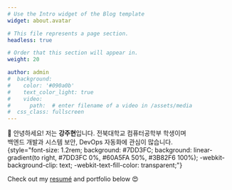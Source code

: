 ```yaml
---
# Use the Intro widget of the Blog template
widget: about.avatar

# This file represents a page section.
headless: true

# Order that this section will appear in.
weight: 20

author: admin
#  background:
#    color: '#090a0b'
#    text_color_light: true
#    video:
#      path:  # enter filename of a video in /assets/media
#  css_class: fullscreen
---
```


👋 안녕하세요! 저는 **강주현**입니다. 전북대학교 컴퓨터공학부 학생이며  
백엔드 개발과 시스템 보안, DevOps 자동화에 관심이 많습니다.  
{style="font-size: 1.2rem; background: #7DD3FC; background: linear-gradient(to right, #7DD3FC 0%, #60A5FA 50%, #3B82F6 100%); -webkit-background-clip: text; -webkit-text-fill-color: transparent;"}

Check out my [resumé](/about/) and portfolio below 😍
